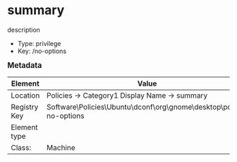 # summary

description

- Type: privilege
- Key: /no-options



<span style="font-size: larger;">**Metadata**</span>

| Element      | Value            |
| ---          | ---              |
| Location     |  Policies -> Category1 Display Name -> summary    |
| Registry Key | Software\Policies\Ubuntu\dconf\org\gnome\desktop\policy-no-options         |
| Element type |  |
| Class:       | Machine       |
